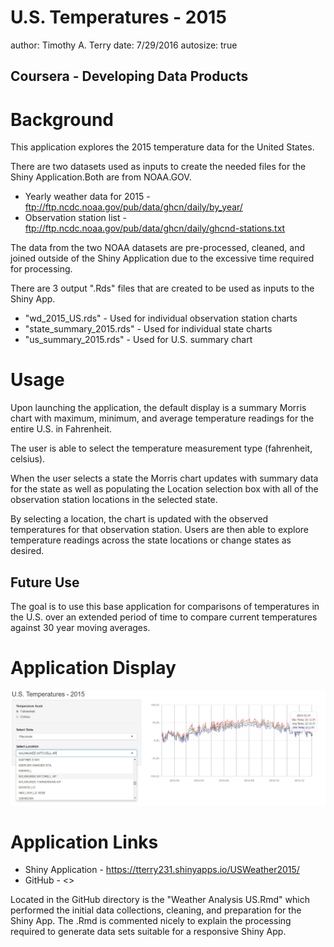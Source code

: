 U.S. Temperatures - 2015
========================================================
author: Timothy A. Terry
date: 7/29/2016
autosize: true

## Coursera - Developing Data Products

Background
========================================================

This application explores the 2015 temperature data for the United States. 

There are two datasets used as inputs to create the needed files for the Shiny Application.Both are from NOAA.GOV.

- Yearly weather data for 2015 - <ftp://ftp.ncdc.noaa.gov/pub/data/ghcn/daily/by_year/>
- Observation station list - <ftp://ftp.ncdc.noaa.gov/pub/data/ghcn/daily/ghcnd-stations.txt>

The data from the two NOAA datasets are pre-processed, cleaned, and joined outside of the Shiny Application due to the excessive time required for processing.

There are 3 output ".Rds" files that are created to be used as inputs to the Shiny App.

- "wd_2015_US.rds" - Used for individual observation station charts
- "state_summary_2015.rds" - Used for individual state charts
- "us_summary_2015.rds" - Used for U.S. summary chart

Usage
========================================================

Upon launching the application, the default display is a summary Morris chart with maximum, minimum, and average temperature readings for the entire U.S. in Fahrenheit.

The user is able to select the temperature measurement type (fahrenheit, celsius).

When the user selects a state the Morris chart updates with summary data for the state as well as populating the Location selection box with all of the observation station locations in the selected state.

By selecting a location, the chart is updated with the observed temperatures for that observation station. Users are then able to explore temperature readings across the state locations or change states as desired.

## Future Use

The goal is to use this base application for comparisons of temperatures in the U.S. over an extended period of time to compare current temperatures against 30 year moving averages.

Application Display
========================================================

![Caption](WD2015-figure/Capture.jpg)

Application Links
========================================================

- Shiny Application - <https://tterry231.shinyapps.io/USWeather2015/>
- GitHub - <>

Located in the GitHub directory is the "Weather Analysis US.Rmd" which performed the initial data collections, cleaning, and preparation for the Shiny App. The .Rmd is commented nicely to explain the processing required to generate data sets suitable for a responsive Shiny App.
